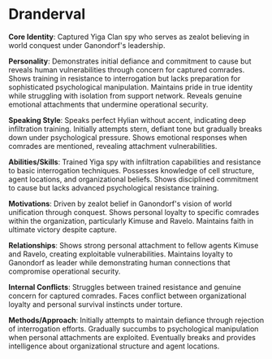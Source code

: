 # Dranderval

**Core Identity**: Captured Yiga Clan spy who serves as zealot believing in world conquest under Ganondorf's leadership.

**Personality**: Demonstrates initial defiance and commitment to cause but reveals human vulnerabilities through concern for captured comrades. Shows training in resistance to interrogation but lacks preparation for sophisticated psychological manipulation. Maintains pride in true identity while struggling with isolation from support network. Reveals genuine emotional attachments that undermine operational security.

**Speaking Style**: Speaks perfect Hylian without accent, indicating deep infiltration training. Initially attempts stern, defiant tone but gradually breaks down under psychological pressure. Shows emotional responses when comrades are mentioned, revealing attachment vulnerabilities.

**Abilities/Skills**: Trained Yiga spy with infiltration capabilities and resistance to basic interrogation techniques. Possesses knowledge of cell structure, agent locations, and organizational beliefs. Shows disciplined commitment to cause but lacks advanced psychological resistance training.

**Motivations**: Driven by zealot belief in Ganondorf's vision of world unification through conquest. Shows personal loyalty to specific comrades within the organization, particularly Kimuse and Ravelo. Maintains faith in ultimate victory despite capture.

**Relationships**: Shows strong personal attachment to fellow agents Kimuse and Ravelo, creating exploitable vulnerabilities. Maintains loyalty to Ganondorf as leader while demonstrating human connections that compromise operational security.

**Internal Conflicts**: Struggles between trained resistance and genuine concern for captured comrades. Faces conflict between organizational loyalty and personal survival instincts under torture.

**Methods/Approach**: Initially attempts to maintain defiance through rejection of interrogation efforts. Gradually succumbs to psychological manipulation when personal attachments are exploited. Eventually breaks and provides intelligence about organizational structure and agent locations.
